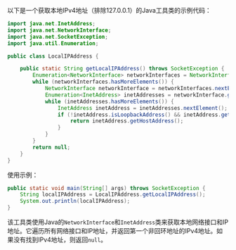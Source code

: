 以下是一个获取本地IPv4地址（排除127.0.0.1）的Java工具类的示例代码：

```java
import java.net.InetAddress;
import java.net.NetworkInterface;
import java.net.SocketException;
import java.util.Enumeration;

public class LocalIPAddress {

    public static String getLocalIPAddress() throws SocketException {
        Enumeration<NetworkInterface> networkInterfaces = NetworkInterface.getNetworkInterfaces();
        while (networkInterfaces.hasMoreElements()) {
            NetworkInterface networkInterface = networkInterfaces.nextElement();
            Enumeration<InetAddress> inetAddresses = networkInterface.getInetAddresses();
            while (inetAddresses.hasMoreElements()) {
                InetAddress inetAddress = inetAddresses.nextElement();
                if (!inetAddress.isLoopbackAddress() && inetAddress.getAddress().length == 4) {
                    return inetAddress.getHostAddress();
                }
            }
        }
        return null;
    }
}
```

使用示例：

```java
public static void main(String[] args) throws SocketException {
    String localIPAddress = LocalIPAddress.getLocalIPAddress();
    System.out.println(localIPAddress);
}
```

该工具类使用Java的`NetworkInterface`和`InetAddress`类来获取本地网络接口和IP地址。它遍历所有网络接口和IP地址，并返回第一个非回环地址的IPv4地址。如果没有找到IPv4地址，则返回`null`。